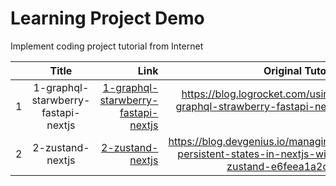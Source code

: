 # Learning Project Demo


Implement coding project tutorial from Internet

|     |                Title                |                                                                        Link |                                                     Original Tutorial |
| --- | :---------------------------------: | --------------------------------------------------------------------------: | --------------------------------------------------------------------: |
| 1   | 1-graphql-starwberry-fastapi-nextjs | [1-graphql-starwberry-fastapi-nextjs](1-graphql-starwberry-fastapi-nextjs/) | https://blog.logrocket.com/using-graphql-strawberry-fastapi-next-js/ |
| 2   | 2-zustand-nextjs | [2-zustand-nextjs](2-zustand-nextjs/) | https://blog.devgenius.io/managing-persistent-states-in-nextjs-with-zustand-e6feea1a2d36 |